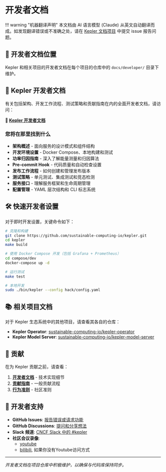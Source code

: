 # 开发者文档

!!! warning "机器翻译声明"
    本文档由 AI 语言模型 (Claude) 从英文自动翻译而成。如发现翻译错误或不准确之处，请在 [Kepler 文档项目](https://github.com/sustainable-computing-io/kepler-doc/issues) 中提交 issue 报告问题。

## 📍 开发者文档位置

Kepler 和相关项目的开发者文档在每个项目的仓库中的 `docs/developer/` 目录下维护。

## 🔗 Kepler 开发者文档

有关包括架构、开发工作流程、测试策略和贡献指南在内的全面开发者文档，请访问：

**🚀 [Kepler 开发者文档](https://github.com/sustainable-computing-io/kepler/tree/main/docs/developer)**

### 您将在那里找到什么

- **架构概述** - 面向服务的设计模式和组件结构
- **开发环境设置** - Docker Compose、本地构建和测试
- **功率归因指南** - 深入了解能量测量和归因算法
- **Pre-commit Hook** - 代码质量和自动检查设置
- **发布工作流程** - 如何创建和管理发布版本
- **测试策略** - 单元测试、集成测试和竞态检测
- **服务接口** - 理解服务框架和生命周期管理
- **配置管理** - YAML 层次结构和 CLI 标志系统

## 🛠️ 快速开发者设置

对于即时开发设置，关键命令如下：

```bash
# 克隆和构建
git clone https://github.com/sustainable-computing-io/kepler.git
cd kepler
make build

# 使用 Docker Compose 开发（包括 Grafana + Prometheus）
cd compose/dev
docker-compose up -d

# 运行测试
make test

# 本地开发
sudo ./bin/kepler --config hack/config.yaml
```

## 📚 相关项目文档

对于 Kepler 生态系统中的其他项目，请查看其各自的仓库：

- **Kepler Operator**: [sustainable-computing-io/kepler-operator](https://github.com/sustainable-computing-io/kepler-operator)
- **Kepler Model Server**: [sustainable-computing-io/kepler-model-server](https://github.com/sustainable-computing-io/kepler-model-server)

## 🤝 贡献

在为 Kepler 贡献之前，请查看：

1. **[开发者文档](https://github.com/sustainable-computing-io/kepler/tree/main/docs/developer)** - 技术实现细节
2. **[贡献指南](../../project/contributing.zh.md)** - 一般贡献流程
3. **[行为准则](https://github.com/sustainable-computing-io/kepler/blob/main/CODE_OF_CONDUCT.md)** - 社区准则

## 💬 开发者支持

- **GitHub Issues**: [报告错误或请求功能](https://github.com/sustainable-computing-io/kepler/issues)
- **GitHub Discussions**: [提问和分享想法](https://github.com/sustainable-computing-io/kepler/discussions)
- **Slack 频道**: [CNCF Slack 中的 #kepler](https://cloud-native.slack.com/archives/C06HYDN4A01)
- **社区会议录像**:
  - [youtube](https://youtube.com/playlist?list=PL8-Q56LqwwAjox1MSt8VzviKO-PBD4zue&si=pJhOwkatydv3-c1t)
  - [bilibili](https://space.bilibili.com/276546/lists/2476604), 如果你没有Youtube访问方式

---

*开发者文档在项目仓库中积极维护，以确保与代码库保持同步。*
